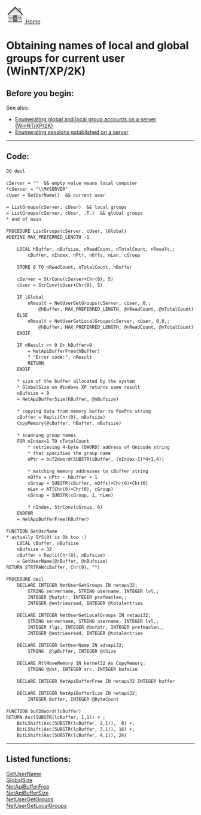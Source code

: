 [<img src="../images/home.png"> Home ](https://github.com/VFPX/Win32API)  

# Obtaining names of local and global groups for current user (WinNT/XP/2K)

## Before you begin:
See also:

* [Enumerating global and local group accounts on a server (WinNT/XP/2K)](sample_411.md)  
* [Enumerating sessions established on a server](sample_505.md)  

  
***  


## Code:
```foxpro  
DO decl

cServer = ""  && empty value means local computer
*cServer = "\\MYSERVER"
cUser = GetUsrName()  && current user

= ListGroups(cServer, cUser)  && local groups
= ListGroups(cServer, cUser, .T.)  && global groups
* end of main

PROCEDURE ListGroups(cServer, cUser, lGlobal)
#DEFINE MAX_PREFERRED_LENGTH -1

	LOCAL hBuffer, nBufsize, nReadCount, nTotalCount, nResult,;
		cBuffer, nIndex, nPtr, nOffs, nLen, cGroup

	STORE 0 TO nReadCount, nTotalCount, hBuffer

	cServer = StrConv(cServer+Chr(0), 5)
	cUser = StrConv(cUser+Chr(0), 5)

	IF lGlobal
		nResult = NetUserGetGroups(cServer, cUser, 0,;
			@hBuffer, MAX_PREFERRED_LENGTH, @nReadCount, @nTotalCount)
	ELSE
		nResult = NetUserGetLocalGroups(cServer, cUser, 0,0,;
			@hBuffer, MAX_PREFERRED_LENGTH, @nReadCount, @nTotalCount)
	ENDIF
	
	IF nResult <> 0 Or hBuffer=0
		= NetApiBufferFree(hBuffer)
		? "Error code:", nResult
		RETURN
	ENDIF

	* size of the buffer allocated by the system
	* GlobalSize on Windows XP returns same result
	nBufsize = 0
	= NetApiBufferSize(hBuffer, @nBufsize)

	* copying data from memory buffer to FoxPro string
	cBuffer = Repli(Chr(0), nBufsize)
	CopyMemory(@cBuffer, hBuffer, nBufsize)

	* scanning group names
	FOR nIndex=1 TO nTotalCount
		* retrieving 4-byte (DWORD) address of Unicode string
		* that specifies the group name
		nPtr = buf2dword(SUBSTR(cBuffer, (nIndex-1)*4+1,4))

		* matching memory addresses to cBuffer string
		nOffs = nPtr - hBuffer + 1
		cGroup = SUBSTR(cBuffer, nOffs)+Chr(0)+Chr(0)
		nLen = AT(Chr(0)+Chr(0), cGroup)
		cGroup = SUBSTR(cGroup, 1, nLen)

		? nIndex, StrConv(cGroup, 6)
	ENDFOR
	= NetApiBufferFree(hBuffer)

FUNCTION GetUsrName
* actually SYS(0) is Ok too :)
	LOCAL cBuffer, nBufsize
	nBufsize = 32
	cBuffer = Repli(Chr(0), nBufsize)
	= GetUserName(@cBuffer, @nBufsize)
RETURN STRTRAN(cBuffer, Chr(0), "")

PROCEDURE decl
	DECLARE INTEGER NetUserGetGroups IN netapi32;
		STRING servername, STRING username, INTEGER lvl,;
		INTEGER @bufptr, INTEGER prefmaxlen,;
		INTEGER @entriesread, INTEGER @totalentries

	DECLARE INTEGER NetUserGetLocalGroups IN netapi32;
		STRING servername, STRING username, INTEGER lvl,;
		INTEGER flgs, INTEGER @bufptr, INTEGER prefmaxlen,;
		INTEGER @entriesread, INTEGER @totalentries

	DECLARE INTEGER GetUserName IN advapi32;
		STRING  @lpBuffer, INTEGER @nSize

	DECLARE RtlMoveMemory IN kernel32 As CopyMemory;
		STRING @dst, INTEGER src, INTEGER bufsize

	DECLARE INTEGER NetApiBufferFree IN netapi32 INTEGER buffer

	DECLARE INTEGER NetApiBufferSize IN netapi32;
		INTEGER Buffer, INTEGER @ByteCount

FUNCTION buf2dword(lcBuffer)
RETURN Asc(SUBSTR(lcBuffer, 1,1)) + ;
	BitLShift(Asc(SUBSTR(lcBuffer, 2,1)),  8) +;
	BitLShift(Asc(SUBSTR(lcBuffer, 3,1)), 16) +;
	BitLShift(Asc(SUBSTR(lcBuffer, 4,1)), 24)  
```  
***  


## Listed functions:
[GetUserName](../libraries/advapi32/GetUserName.md)  
[GlobalSize](../libraries/kernel32/GlobalSize.md)  
[NetApiBufferFree](../libraries/netapi32/NetApiBufferFree.md)  
[NetApiBufferSize](../libraries/netapi32/NetApiBufferSize.md)  
[NetUserGetGroups](../libraries/netapi32/NetUserGetGroups.md)  
[NetUserGetLocalGroups](../libraries/netapi32/NetUserGetLocalGroups.md)  
